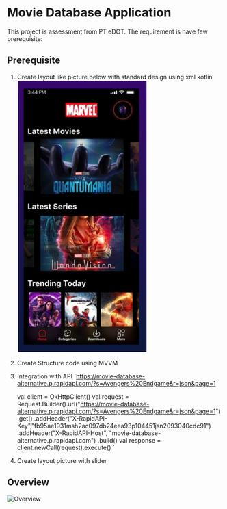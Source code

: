 # Movie Database Application
This project is assessment from PT eDOT. The requirement is have few prerequisite:

## Prerequisite
1. Create layout like picture below with standard design using xml kotlin
   ![Mockup](Images/Mockup.png)
2. Create Structure code using MVVM
3. Integration with API
   `https://movie-database-alternative.p.rapidapi.com/?s=Avengers%20Endgame&r=json&page=1

   val client = OkHttpClient()
   val request = Request.Builder().url("https://movie-database-alternative.p.rapidapi.com/?s=Avengers%20Endgame&r=json&page=1")
   .get()
   .addHeader("X-RapidAPI-Key","fb95ae1931msh2ac097db24eea93p104451jsn2093040cdc91")
   .addHeader("X-RapidAPI-Host", "movie-database-alternative.p.rapidapi.com")
   .build()
   val response = client.newCall(request).execute()
   `
4. Create layout picture with slider

## Overview
![Overview](Images/Overview.gif)